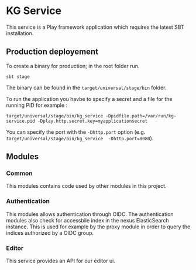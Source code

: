 # KG Service

This service is a Play framework application which requires the latest SBT installation.

## Production deployement

To create a binary for production; in the root folder run.

```
sbt stage
```

The binary can be found in the `target/universal/stage/bin` folder.

To run the application you havbe to specify a secret and a file for the running PID for example :
```
target/universal/stage/bin/kg_service -Dpidfile.path=/var/run/kg-service.pid -Dplay.http.secret.key=myapplicationsecret
```
You can specify the port with the `-Dhttp.port` option (e.g. `target/universal/stage/bin/kg_service  -Dhttp.port=8080`).

## Modules

### Common

This modules contains code used by other modules in this project.

### Authentication

This modules allows authentication through OIDC.
The authentication modules also check for accessbile index in the nexus ElasticSearch instance.
This is used for example by the proxy module in order to query the indices authorized by a OIDC group.

### Editor

This service provides an API for our editor ui.

